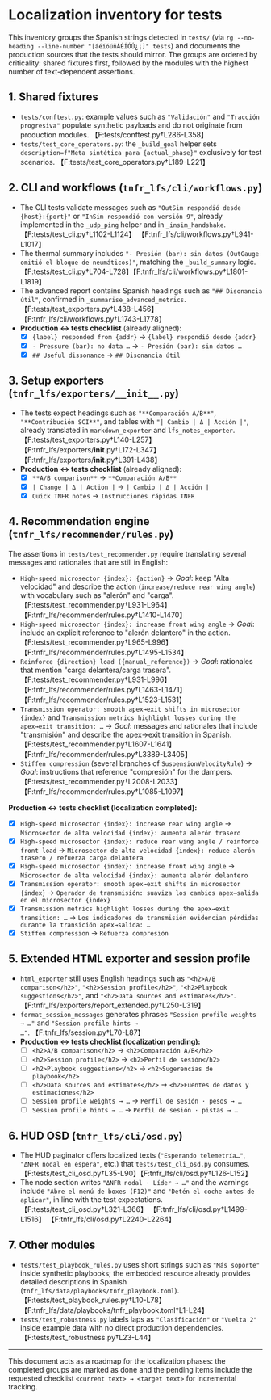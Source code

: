 # Localization inventory for tests

This inventory groups the Spanish strings detected in `tests/` (via
`rg --no-heading --line-number "[áéíóúñÁÉÍÓÚ¿¡]" tests`) and documents the
production sources that the tests should mirror. The groups are ordered by
criticality: shared fixtures first, followed by the modules with the highest
number of text-dependent assertions.

## 1. Shared fixtures
- `tests/conftest.py`: example values such as `"Validación"` and
  `"Tracción progresiva"` populate synthetic payloads and do not originate from
  production modules. 【F:tests/conftest.py†L286-L358】
- `tests/test_core_operators.py`: the `_build_goal` helper sets
  `description=f"Meta sintética para {actual_phase}"` exclusively for test
  scenarios. 【F:tests/test_core_operators.py†L189-L221】

## 2. CLI and workflows (`tnfr_lfs/cli/workflows.py`)
- The CLI tests validate messages such as `"OutSim respondió desde {host}:{port}"`
  or `"InSim respondió con versión 9"`, already implemented in the `_udp_ping`
  helper and in `_insim_handshake`. 【F:tests/test_cli.py†L1102-L1124】
  【F:tnfr_lfs/cli/workflows.py†L941-L1017】
- The thermal summary includes `"- Presión (bar): sin datos (OutGauge omitió el
  bloque de neumáticos)"`, matching the `_build_summary` logic.
  【F:tests/test_cli.py†L704-L728】【F:tnfr_lfs/cli/workflows.py†L1801-L1819】
- The advanced report contains Spanish headings such as `"## Disonancia útil"`,
  confirmed in `_summarise_advanced_metrics`.
  【F:tests/test_exporters.py†L438-L456】【F:tnfr_lfs/cli/workflows.py†L1743-L1778】
- **Production ↔ tests checklist** (already aligned):
  - [x] `{label} responded from {addr}` → `{label} respondió desde {addr}`
  - [x] `- Pressure (bar): no data …` → `- Presión (bar): sin datos …`
  - [x] `## Useful dissonance` → `## Disonancia útil`

## 3. Setup exporters (`tnfr_lfs/exporters/__init__.py`)
- The tests expect headings such as `"**Comparación A/B**"`,
  `"**Contribución SCI**"`, and tables with `"| Cambio | Δ | Acción |"`, already
  translated in `markdown_exporter` and `lfs_notes_exporter`.
  【F:tests/test_exporters.py†L140-L257】
  【F:tnfr_lfs/exporters/__init__.py†L172-L347】
  【F:tnfr_lfs/exporters/__init__.py†L391-L438】
- **Production ↔ tests checklist** (already aligned):
  - [x] `**A/B comparison**` → `**Comparación A/B**`
  - [x] `| Change | Δ | Action |` → `| Cambio | Δ | Acción |`
  - [x] `Quick TNFR notes` → `Instrucciones rápidas TNFR`

## 4. Recommendation engine (`tnfr_lfs/recommender/rules.py`)
The assertions in `tests/test_recommender.py` require translating several
messages and rationales that are still in English:

- `High-speed microsector {index}: {action}` → _Goal_: keep "Alta velocidad" and
  describe the action (`increase/reduce rear wing angle`) with vocabulary such
  as "alerón" and "carga".【F:tests/test_recommender.py†L931-L964】
  【F:tnfr_lfs/recommender/rules.py†L1410-L1470】
- `High-speed microsector {index}: increase front wing angle` → _Goal_: include
  an explicit reference to "alerón delantero" in the action.
  【F:tests/test_recommender.py†L965-L996】
  【F:tnfr_lfs/recommender/rules.py†L1495-L1534】
- `Reinforce {direction} load ({manual_reference})` → _Goal_: rationales that
  mention "carga delantera/carga trasera".
  【F:tests/test_recommender.py†L931-L996】
  【F:tnfr_lfs/recommender/rules.py†L1463-L1471】
  【F:tnfr_lfs/recommender/rules.py†L1523-L1531】
- `Transmission operator: smooth apex→exit shifts in microsector {index}` and
  `Transmission metrics highlight losses during the apex→exit transition: …` →
  _Goal_: messages and rationales that include "transmisión" and describe the
  apex→exit transition in Spanish.
  【F:tests/test_recommender.py†L1607-L1641】
  【F:tnfr_lfs/recommender/rules.py†L3389-L3405】
- `Stiffen compression` (several branches of `SuspensionVelocityRule`) → _Goal_:
  instructions that reference "compresión" for the dampers.
  【F:tests/test_recommender.py†L2008-L2033】
  【F:tnfr_lfs/recommender/rules.py†L1085-L1097】

**Production ↔ tests checklist (localization completed):**
- [x] `High-speed microsector {index}: increase rear wing angle` → `Microsector
  de alta velocidad {index}: aumenta alerón trasero`
- [x] `High-speed microsector {index}: reduce rear wing angle / reinforce front
  load` → `Microsector de alta velocidad {index}: reduce alerón trasero /
  refuerza carga delantera`
- [x] `High-speed microsector {index}: increase front wing angle` → `Microsector
  de alta velocidad {index}: aumenta alerón delantero`
- [x] `Transmission operator: smooth apex→exit shifts in microsector {index}` →
  `Operador de transmisión: suaviza los cambios apex→salida en el microsector
  {index}`
- [x] `Transmission metrics highlight losses during the apex→exit transition:
  …` → `Los indicadores de transmisión evidencian pérdidas durante la transición
  apex→salida: …`
- [x] `Stiffen compression` → `Refuerza compresión`

## 5. Extended HTML exporter and session profile
- `html_exporter` still uses English headings such as `"<h2>A/B comparison</h2>"`,
  `"<h2>Session profile</h2>"`, `"<h2>Playbook suggestions</h2>"`, and
  `"<h2>Data sources and estimates</h2>"`.
  【F:tnfr_lfs/exporters/report_extended.py†L250-L319】
- `format_session_messages` generates phrases `"Session profile weights → …"`
  and `"Session profile hints → …"`.
  【F:tnfr_lfs/session.py†L70-L87】
- **Production ↔ tests checklist (localization pending):**
  - [ ] `<h2>A/B comparison</h2>` → `<h2>Comparación A/B</h2>`
  - [ ] `<h2>Session profile</h2>` → `<h2>Perfil de sesión</h2>`
  - [ ] `<h2>Playbook suggestions</h2>` → `<h2>Sugerencias de playbook</h2>`
  - [ ] `<h2>Data sources and estimates</h2>` → `<h2>Fuentes de datos y estimaciones</h2>`
  - [ ] `Session profile weights → …` → `Perfil de sesión · pesos → …`
  - [ ] `Session profile hints → …` → `Perfil de sesión · pistas → …`

## 6. HUD OSD (`tnfr_lfs/cli/osd.py`)
- The HUD paginator offers localized texts (`"Esperando telemetría…"`,
  `"ΔNFR nodal en espera"`, etc.) that `tests/test_cli_osd.py` consumes.
  【F:tests/test_cli_osd.py†L35-L90】【F:tnfr_lfs/cli/osd.py†L126-L152】
- The node section writes `"ΔNFR nodal · Líder → …"` and the warnings include
  `"Abre el menú de boxes (F12)"` and `"Detén el coche antes de aplicar"`, in
  line with the test expectations.
  【F:tests/test_cli_osd.py†L321-L366】
  【F:tnfr_lfs/cli/osd.py†L1499-L1516】
  【F:tnfr_lfs/cli/osd.py†L2240-L2264】

## 7. Other modules
- `tests/test_playbook_rules.py` uses short strings such as `"Más soporte"`
  inside synthetic playbooks; the embedded resource already provides detailed
  descriptions in Spanish (`tnfr_lfs/data/playbooks/tnfr_playbook.toml`).
  【F:tests/test_playbook_rules.py†L10-L78】
  【F:tnfr_lfs/data/playbooks/tnfr_playbook.toml†L1-L24】
- `tests/test_robustness.py` labels laps as `"Clasificación"` or `"Vuelta 2"`
  inside example data with no direct production dependencies.
  【F:tests/test_robustness.py†L23-L44】

---

This document acts as a roadmap for the localization phases: the completed
groups are marked as done and the pending items include the requested checklist
`<current text> → <target text>` for incremental tracking.
